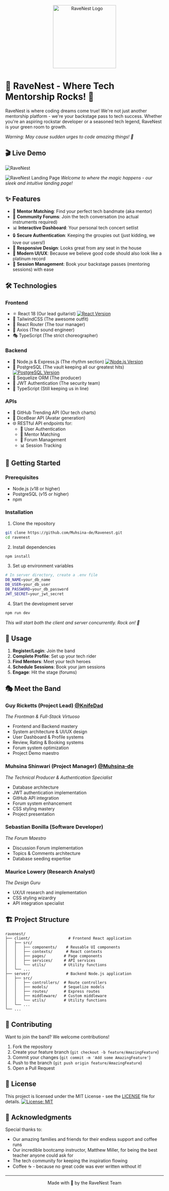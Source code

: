 <p align="center">
  <img src="assets/images/RaveNest-Logo.png" alt="RaveNest Logo" width="200"/>
</p>

# 🎸 RaveNest - Where Tech Mentorship Rocks! 🚀

RaveNest is where coding dreams come true! We're not just another mentorship platform - we're your backstage pass to tech success. Whether you're an aspiring rockstar developer or a seasoned tech legend, RaveNest is your green room to growth. 

*Warning: May cause sudden urges to code amazing things! 🎵*

## 🎬 Live Demo

![RaveNest](https://ravenest-kma6.onrender.com/)

![RaveNest Landing Page](assets/images/RaveNest-LandingPage.png)
*Welcome to where the magic happens - our sleek and intuitive landing page!*

## ✨ Features

- 🤝 **Mentor Matching**: Find your perfect tech bandmate (aka mentor)
- 💬 **Community Forums**: Join the tech conversation (no actual instruments required)
- 📊 **Interactive Dashboard**: Your personal tech concert setlist
- 🔒 **Secure Authentication**: Keeping the groupies out (just kidding, we love our users!)
- 📱 **Responsive Design**: Looks great from any seat in the house
- 🎨 **Modern UI/UX**: Because we believe good code should also look like a platinum record
- 📅 **Session Management**: Book your backstage passes (mentoring sessions) with ease

## 🛠️ Technologies

### Frontend
- ⚛️ React 18 (Our lead guitarist) [![React Version](https://img.shields.io/badge/react-v18.x-blue.svg)](https://reactjs.org)
- 🎨 TailwindCSS (The awesome outfit)
- 🔄 React Router (The tour manager)
- 📡 Axios (The sound engineer)
- 🎭 TypeScript (The strict choreographer)

### Backend
- 🚂 Node.js & Express.js (The rhythm section) [![Node.js Version](https://img.shields.io/badge/node-v18.x-green.svg)](https://nodejs.org)
- 🐘 PostgreSQL (The vault keeping all our greatest hits) [![PostgreSQL Version](https://img.shields.io/badge/postgresql-v15.x-blue.svg)](https://www.postgresql.org)
- 🔄 Sequelize ORM (The producer)
- 🔐 JWT Authentication (The security team)
- 📝 TypeScript (Still keeping us in line)

### APIs
- 🔄 GitHub Trending API (Our tech charts)
- 🎨 DiceBear API (Avatar generation)
- 🌐 RESTful API endpoints for:
  - 👥 User Authentication
  - 🤝 Mentor Matching
  - 💬 Forum Management
  - 📊 Session Tracking

## 🚀 Getting Started

### Prerequisites
- Node.js (v18 or higher)
- PostgreSQL (v15 or higher)
- npm

### Installation

1. Clone the repository
```bash
git clone https://github.com/Muhsina-de/Ravenest.git
cd ravenest
```

2. Install dependencies
```bash
npm install
```

3. Set up environment variables
```bash
# In server directory, create a .env file
DB_NAME=your_db_name
DB_USER=your_db_user
DB_PASSWORD=your_db_password
JWT_SECRET=your_jwt_secret
```

4. Start the development server
```bash
npm run dev
```
*This will start both the client and server concurrently. Rock on! 🎸*

## 🎯 Usage

1. **Register/Login**: Join the band
2. **Complete Profile**: Set up your tech rider
3. **Find Mentors**: Meet your tech heroes
4. **Schedule Sessions**: Book your jam sessions
5. **Engage**: Hit the stage (forums)

## 🎭 Meet the Band

### Guy Ricketts (Project Lead) [@KnifeDad](https://github.com/KnifeDad)
*The Frontman & Full-Stack Virtuoso*
- Frontend and Backend mastery
- System architecture & UI/UX design
- User Dashboard & Profile systems
- Review, Rating & Booking systems
- Forum system optimization
- Project Demo maestro

### Muhsina Shinwari (Project Manager) [@Muhsina-de](https://github.com/Muhsina-de)
*The Technical Producer & Authentication Specialist*
- Database architecture
- JWT authentication implementation
- GitHub API integration
- Forum system enhancement
- CSS styling mastery
- Project presentation

### Sebastian Bonilla (Software Developer)
*The Forum Maestro*
- Discussion Forum implementation
- Topics & Comments architecture
- Database seeding expertise

### Maurice Lowery (Research Analyst)
*The Design Guru*
- UX/UI research and implementation
- CSS styling wizardry
- API integration specialist

## 🏗️ Project Structure

```
ravenest/
├── client/                 # Frontend React application
│   ├── src/
│   │   ├── components/    # Reusable UI components
│   │   ├── contexts/      # React contexts
│   │   ├── pages/        # Page components
│   │   ├── services/     # API services
│   │   └── utils/        # Utility functions
│   └── ...
├── server/                # Backend Node.js application
│   ├── src/
│   │   ├── controllers/  # Route controllers
│   │   ├── models/       # Sequelize models
│   │   ├── routes/       # Express routes
│   │   ├── middleware/   # Custom middleware
│   │   └── utils/        # Utility functions
│   └── ...
└── ...
```

## 🤝 Contributing

Want to join the band? We welcome contributions! 

1. Fork the repository
2. Create your feature branch (`git checkout -b feature/AmazingFeature`)
3. Commit your changes (`git commit -m 'Add some AmazingFeature'`)
4. Push to the branch (`git push origin feature/AmazingFeature`)
5. Open a Pull Request

## 📜 License

This project is licensed under the MIT License - see the [LICENSE](LICENSE) file for details.
[![License: MIT](https://img.shields.io/badge/License-MIT-yellow.svg)](https://opensource.org/licenses/MIT)

## 🙏 Acknowledgments

Special thanks to:
- Our amazing families and friends for their endless support and coffee runs
- Our incredible bootcamp instructor, Matthew Miller, for being the best teacher anyone could ask for
- The tech community for keeping the inspiration flowing
- Coffee ☕ - because no great code was ever written without it!

---

<p align="center">Made with 🎸 by the RaveNest Team</p> 
